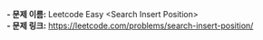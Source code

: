 **- 문제 이름:** Leetcode Easy &lt;Search Insert Position&gt;  
**- 문제 링크:** https://leetcode.com/problems/search-insert-position/
